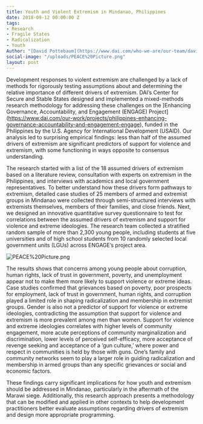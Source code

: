 ```yaml
---
title: Youth and Violent Extremism in Mindanao, Philippines
date: 2018-09-12 00:00:00 Z
tags:
- Research
- Fragile States
- Radicalization
- Youth
Author: "[David Pottebaum](https://www.dai.com/who-we-are/our-team/david-pottebaum)"
social-image: "/uploads/PEACE%20Picture.png"
layout: post
---
```


Development responses to violent extremism are challenged by a lack of methods for rigorously testing assumptions about and determining the relative importance of different drivers of extremism. DAI’s Center for Secure and Stable States designed and implemented a mixed-methods research methodology for addressing these challenges on the ]Enhancing Governance, Accountability, and Engagement (ENGAGE) Project](https://www.dai.com/our-work/projects/philippines-enhancing-governance-accountability-and-engagement-engage), funded in the Philippines by the U.S. Agency for International Development (USAID). Our analysis led to surprising empirical findings: less than half of the assumed drivers of extremism are significant predictors of support for violence and extremism, with some functioning in ways opposite to consensus understanding.

<!--more-->

The research started with a list of the 18 assumed drivers of extremism based on a literature review, consultation with experts on extremism in the Philippines, and interviews with academics and local government representatives. To better understand how these drivers form pathways to extremism, detailed case studies of 25 members of armed and extremist groups in Mindanao were collected through semi-structured interviews with extremists themselves, members of their families, and close friends. Next, we designed an innovative quantitative survey questionnaire to test for correlations between the assumed drivers of extremism and support for violence and extreme ideologies. The research team collected a stratified random sample of more than 2,300 young people, including students at five universities and of high school students from 10 randomly selected local government units (LGUs) across ENGAGE’s project area. 

![PEACE%20Picture.png](/uploads/PEACE%20Picture.png)

The results shows that concerns among young people about corruption, human rights, lack of trust in government, poverty, and unemployment appear not to make them more likely to support violence or extreme ideas. Case studies confirmed that grievances based on poverty, poor prospects for employment, lack of trust in government, human rights, and corruption played a limited role in shaping radicalization and membership in extremist groups. Gender is also not a predictor of support for violence or extreme ideologies, contradicting the assumption that support for violence and extremism is more prevalent among men than women. Support for violence and extreme ideologies correlates with higher levels of community engagement, more acute perceptions of community marginalization and discrimination, lower levels of perceived self-efficacy, more acceptance of revenge seeking and acceptance of a ‘gun culture,’ where power and respect in communities is held by those with guns. One’s family and community networks seem to play a larger role in guiding radicalization and membership in armed groups than any specific grievances or social and economic factors. 

These findings carry significant implications for how youth and extremism should be addressed in Mindanao, particularly in the aftermath of the Marawi siege. Additionally, this research approach presents a methodology that can be modified and applied in other contexts to help development practitioners better evaluate assumptions regarding drivers of extremism and design more appropriate programming.